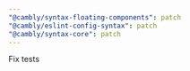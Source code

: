 ```yaml
---
"@cambly/syntax-floating-components": patch
"@cambly/eslint-config-syntax": patch
"@cambly/syntax-core": patch
---
```


Fix tests
